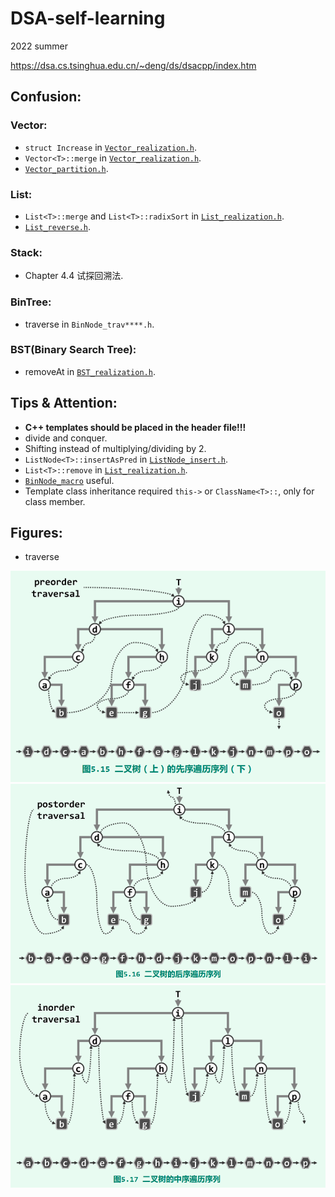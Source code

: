# DSA-self-learning

2022 summer

https://dsa.cs.tsinghua.edu.cn/~deng/ds/dsacpp/index.htm

## Confusion:

### Vector:

- `struct Increase` in [`Vector_realization.h`](./Vector_realization.h).
- `Vector<T>::merge` in [`Vector_realization.h`](./Vector_realization.h).
- [`Vector_partition.h`](./Vector_partition.h).

### List:

- `List<T>::merge` and `List<T>::radixSort` in [`List_realization.h`](./List_realization.h).
- [`List_reverse.h`](./List_reverse.h).

### Stack:

- Chapter 4.4 试探回溯法.

### BinTree:

- traverse in `BinNode_trav****.h`.

### BST(Binary Search Tree):

- removeAt in [`BST_realization.h`](./BST_realization.h).

## Tips & Attention:

- **C++ templates should be placed in the header file!!!**
- divide and conquer.
- Shifting instead of multiplying/dividing by 2.
- `ListNode<T>::insertAsPred` in [`ListNode_insert.h`](./ListNode_insert.h).
- `List<T>::remove` in [`List_realization.h`](./List_realization.h).
- [`BinNode_macro`](./BinNode_macro.h)  useful.
- Template class inheritance required `this->` or `ClassName<T>::`, only for class member.

## Figures:

- traverse
<div style="text-align: center">
<span></span>
<img src="figures/preorder-traversal.png" alt="travPre">
<span></span>
<img src="figures/postorder-traversal.png" alt="travPost">
<span></span>
<img src="figures/inorder-traversal.png" alt="travIn">
<span></span>
</div>
